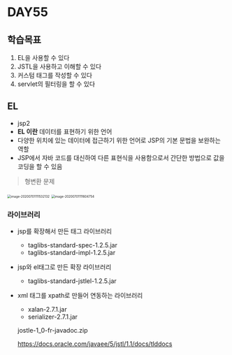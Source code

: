# DAY55

## 학습목표

1. EL을 사용할 수 있다
2. JSTL을 사용하고 이해할 수 있다
3. 커스텀 태그를 작성할 수 있다
4. servlet의 필터링을 할 수 있다



## EL

- jsp2
- **EL 이란** 데이터를 표현하기 위한 언어
- 다양한 위치에 있는 데이터에 접근하기 위한 언어로 JSP의 기본 문법을 보완하는 역할
- JSP에서 자바 코드를 대신하여 다른 표현식을 사용함으로서 간단한 방법으로 값을 코딩을 할 수 있음

> 형변환 문제

<img src="https://tva1.sinaimg.cn/large/007S8ZIlgy1ggb958vbasj30go052t9a.jpg" alt="image-20200701111532132" style="zoom:50%;" /> 

<img src="https://tva1.sinaimg.cn/large/007S8ZIlgy1ggb95rnmg4j318k0rmdlt.jpg" alt="image-20200701111604754" style="zoom:50%;" />



### 라이브러리

- jsp를 확장해서 만든 태그 라이브러리 
     - taglibs-standard-spec-1.2.5.jar
     - taglibs-standard-impl-1.2.5.jar
- jsp와 el태그로 만든 확장 라이브러리

     - taglibs-standard-jstlel-1.2.5.jar
- xml 태그를 xpath로 만들어 연동하는 라이브러리 

     - xalan-2.7.1.jar
     - serializer-2.7.1.jar

  jostle-1_0-fr-javadoc.zip

  https://docs.oracle.com/javaee/5/jstl/1.1/docs/tlddocs